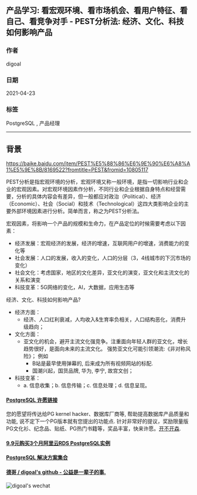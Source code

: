 ## 产品学习: 看宏观环境、看市场机会、看用户特征、看自己、看竞争对手 - PEST分析法: 经济、文化、科技如何影响产品     
          
### 作者          
digoal          
          
### 日期          
2021-04-23           
          
### 标签          
PostgreSQL , 产品经理            
          
----          
          
## 背景          
      
https://baike.baidu.com/item/PEST%E5%88%86%E6%9E%90%E6%A8%A1%E5%9E%8B/8169522?fromtitle=PEST&fromid=10805117  
  
PEST分析是指宏观环境的分析，宏观环境又称一般环境，是指一切影响行业和企业的宏观因素。对宏观环境因素作分析，不同行业和企业根据自身特点和经营需要，分析的具体内容会有差异，但一般都应对政治（Political）、经济（Economic）、社会（Social）和技术（Technological）这四大类影响企业的主要外部环境因素进行分析。简单而言，称之为PEST分析法。  
  
宏观因素，将影响一个产品的规模和生命力，在产品定位的时候需要考虑以下因素：  
- 经济发展：宏观经济的发展，经济的增速，互联网用户的增速，消费能力的变化等  
- 社会发展：人口的发展，收入的变化，人口的分层（3，4线城市的下沉市场的变化）  
- 社会文化：考虑国家，地区的文化差异，亚文化的演变，亚文化和主流文化的关系和演变  
- 科技变革：5G网络的变化，AI，大数据，应用生态等   
  
经济、文化、科技如何影响产品?    
- 经济方面：  
    - 经济、人口红利衰减，人均收入&生育率负相关，人口结构恶化，消费升级趋向；    
- 文化方面：    
    - 亚文化的机会，避开主流文化强竞争。注重面向年轻人群的亚文化，增长趋势很好，是面向未来的主流文化。 强势亚文化可能引领潮流:《非对称风险》；   例如  
        - B站是最早使用弹幕的, 后来成为所有视频网站的标配.   
        - 国潮兴起，国货品牌, 华为, 李宁, 故宫文创；    
- 科技变革：  
    - a. 信息收集；b. 信息传输；c. 信息处理；d. 信息呈现。    
     
  
#### [PostgreSQL 许愿链接](https://github.com/digoal/blog/issues/76 "269ac3d1c492e938c0191101c7238216")
您的愿望将传达给PG kernel hacker、数据库厂商等, 帮助提高数据库产品质量和功能, 说不定下一个PG版本就有您提出的功能点. 针对非常好的提议，奖励限量版PG文化衫、纪念品、贴纸、PG热门书籍等，奖品丰富，快来许愿。[开不开森](https://github.com/digoal/blog/issues/76 "269ac3d1c492e938c0191101c7238216").  
  
  
#### [9.9元购买3个月阿里云RDS PostgreSQL实例](https://www.aliyun.com/database/postgresqlactivity "57258f76c37864c6e6d23383d05714ea")
  
  
#### [PostgreSQL 解决方案集合](https://yq.aliyun.com/topic/118 "40cff096e9ed7122c512b35d8561d9c8")
  
  
#### [德哥 / digoal's github - 公益是一辈子的事.](https://github.com/digoal/blog/blob/master/README.md "22709685feb7cab07d30f30387f0a9ae")
  
  
![digoal's wechat](../pic/digoal_weixin.jpg "f7ad92eeba24523fd47a6e1a0e691b59")
  
